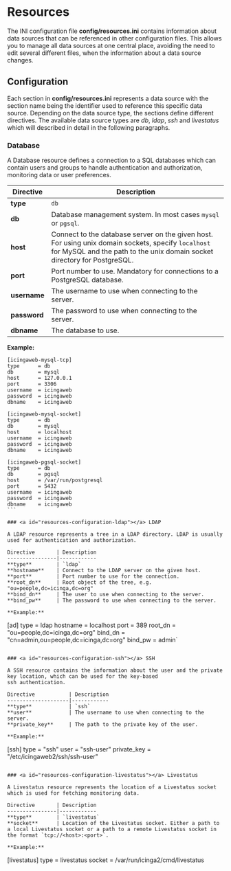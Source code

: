 # <a id="resources"></a> Resources

The INI configuration file **config/resources.ini** contains information about data sources that can be referenced in other
configuration files. This allows you to manage all data sources at one central place, avoiding the need to edit several
different files, when the information about a data source changes.

## <a id="resources-configuration"></a> Configuration

Each section in **config/resources.ini** represents a data source with the section name being the identifier used to
reference this specific data source. Depending on the data source type, the sections define different directives.
The available data source types are *db*, *ldap*, *ssh* and *livestatus* which will described in detail in the following
paragraphs.

### <a id="resources-configuration-database"></a> Database

A Database resource defines a connection to a SQL databases which can contain users and groups
to handle authentication and authorization, monitoring data or user preferences.

Directive       | Description
----------------|------------
**type**        | `db`
**db**          | Database management system. In most cases `mysql` or `pgsql`.
**host**        | Connect to the database server on the given host. For using unix domain sockets, specify `localhost` for MySQL and the path to the unix domain socket directory for PostgreSQL.
**port**        | Port number to use. Mandatory for connections to a PostgreSQL database.
**username**    | The username to use when connecting to the server.
**password**    | The password to use when connecting to the server.
**dbname**      | The database to use.

**Example:**

````
[icingaweb-mysql-tcp]
type      = db
db        = mysql
host      = 127.0.0.1
port      = 3306
username  = icingaweb
password  = icingaweb
dbname    = icingaweb

[icingaweb-mysql-socket]
type      = db
db        = mysql
host      = localhost
username  = icingaweb
password  = icingaweb
dbname    = icingaweb

[icingaweb-pgsql-socket]
type      = db
db        = pgsql
host      = /var/run/postgresql
port      = 5432
username  = icingaweb
password  = icingaweb
dbname    = icingaweb
```

### <a id="resources-configuration-ldap"></a> LDAP

A LDAP resource represents a tree in a LDAP directory. LDAP is usually used for authentication and authorization.

Directive       | Description
----------------|------------
**type**        | `ldap`
**hostname**    | Connect to the LDAP server on the given host.
**port**        | Port number to use for the connection.
**root_dn**     | Root object of the tree, e.g. "ou=people,dc=icinga,dc=org"
**bind_dn**     | The user to use when connecting to the server.
**bind_pw**     | The password to use when connecting to the server.

**Example:**

````
[ad]
type      = ldap
hostname  = localhost
port      = 389
root_dn   = "ou=people,dc=icinga,dc=org"
bind_dn   = "cn=admin,ou=people,dc=icinga,dc=org"
bind_pw   = admin`
````

### <a id="resources-configuration-ssh"></a> SSH

A SSH resource contains the information about the user and the private key location, which can be used for the key-based
ssh authentication.

Directive           | Description
--------------------|------------
**type**            | `ssh`
**user**            | The username to use when connecting to the server.
**private_key**     | The path to the private key of the user.

**Example:**

````
[ssh]
type                = "ssh"
user                = "ssh-user"
private_key        = "/etc/icingaweb2/ssh/ssh-user"
````

### <a id="resources-configuration-livestatus"></a> Livestatus

A Livestatus resource represents the location of a Livestatus socket which is used for fetching monitoring data.

Directive       | Description
----------------|------------
**type**        | `livestatus`
**socket**      | Location of the Livestatus socket. Either a path to a local Livestatus socket or a path to a remote Livestatus socket in the format `tcp://<host>:<port>`.

**Example:**

````
[livestatus]
type    = livestatus
socket  = /var/run/icinga2/cmd/livestatus
````
